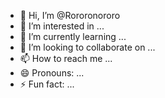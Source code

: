 - 👋 Hi, I’m @Rororonororo
- 👀 I’m interested in ...
- 🌱 I’m currently learning ...
- 💞️ I’m looking to collaborate on ...
- 📫 How to reach me ...
- 😄 Pronouns: ...
- ⚡ Fun fact: ...

<!---
Rororonororo/Rororonororo is a ✨ special ✨ repository because its `README.md` (this file) appears on your GitHub profile.
You can click the Preview link to take a look at your changes.
--->
